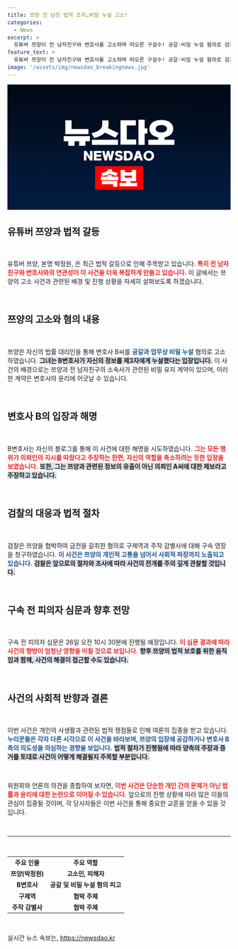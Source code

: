 ```yaml
---
title: 쯔양 전 남친 법적 조치…비밀 누설 고소!
categories:
  - News
excerpt: >
  유튜버 쯔양이 전 남자친구와 변호사를 고소하며 떠오른 구설수! 공갈·비밀 누설 혐의로 검찰에 고소한 쯔양의 뒤엔 어떤 진실이 숨어 있을까? 26일, 영장실질심사에서 밝혀질 모든 이야기!
feature_text: >
  유튜버 쯔양이 전 남자친구와 변호사를 고소하며 떠오른 구설수! 공갈·비밀 누설 혐의로 검찰에 고소한 쯔양의 뒤엔 어떤 진실이 숨어 있을까? 26일, 영장실질심사에서 밝혀질 모든 이야기!
image: '/assets/img/newsdao_breakingnews.jpg'
---
```


<p><img src="/assets/img/newsdao_breakingnews.jpg" alt="implanttips 속보" /></p>

<h2 data-ke-size="size26">유튜버 쯔양과 법적 갈등</h2>

<p data-ke-size="size16">&nbsp;</p>

<p>유튜버 쯔양, 본명 박정원, 은 최근 법적 갈등으로 인해 주목받고 있습니다. <b><span style="color: #ee2323;">특히 전 남자친구와 변호사와의 연관성이 이 사건을 더욱 복잡하게 만들고 있습니다.</span></b> 이 글에서는 쯔양의 고소 사건과 관련된 배경 및 진행 상황을 자세히 살펴보도록 하겠습니다.</p>

<p data-ke-size="size16">&nbsp;</p>

<h2 data-ke-size="size26">쯔양의 고소와 혐의 내용</h2>

<p data-ke-size="size16">&nbsp;</p>

<p>쯔양은 자신의 법률 대리인을 통해 변호사 B씨를 <b><span style="color: #1a5490;">공갈과 업무상 비밀 누설</span></b> 혐의로 고소하였습니다. <b><span style="background-color: #21538527;">그녀는 B변호사가 자신의 정보를 제3자에게 누설했다는 입장입니다.</span></b> 이 사건의 배경으로는 쯔양과 전 남자친구의 소속사가 관련된 비밀 유지 계약이 있으며, 이러한 계약은 변호사의 윤리에 어긋날 수 있습니다.</p>

<p data-ke-size="size16">&nbsp;</p>

<h2 data-ke-size="size26">변호사 B의 입장과 해명</h2>

<p data-ke-size="size16">&nbsp;</p>

<p>B변호사는 자신의 블로그를 통해 이 사건에 대한 해명을 시도하였습니다. <b><span style="color: #ee2323;">그는 모든 행위가 의뢰인의 지시를 따랐다고 주장하는 한편, 자신의 역할을 축소하려는 듯한 입장을 보였습니다.</span></b> <b><span style="background-color: #21538527;">또한, 그는 쯔양과 관련된 정보의 유출이 아닌 의뢰인 A씨에 대한 제보라고 주장하고 있습니다.</span></b> </p>

<p data-ke-size="size16">&nbsp;</p>

<h2 data-ke-size="size26">검찰의 대응과 법적 절차</h2>

<p data-ke-size="size16">&nbsp;</p>

<p>검찰은 쯔양을 협박하여 금전을 갈취한 혐의로 구제역과 주작 감별사에 대해 구속 영장을 청구하였습니다. <b><span style="color: #1a5490;">이 사건은 쯔양의 개인적 고통을 넘어서 사회적 파장까지 노출되고 있습니다.</span></b> <b><span style="background-color: #21538527;">검찰은 앞으로의 절차와 조사에 따라 사건의 전개를 주의 깊게 관찰할 것입니다.</span></b> </p>

<p data-ke-size="size16">&nbsp;</p>

<h2 data-ke-size="size26">구속 전 피의자 심문과 향후 전망</h2>

<p data-ke-size="size16">&nbsp;</p>

<p>구속 전 피의자 심문은 26일 오전 10시 30분에 진행될 예정입니다. <b><span style="color: #ee2323;">이 심문 결과에 따라 사건의 향방이 엄청난 영향을 미칠 것으로 보입니다.</span></b> <b><span style="background-color: #21538527;">향후 쯔양의 법적 보호를 위한 움직임과 함께, 사건의 해결이 접근할 수도 있습니다.</span></b></p>

<p data-ke-size="size16">&nbsp;</p>

<h2 data-ke-size="size26">사건의 사회적 반향과 결론</h2>

<p data-ke-size="size16">&nbsp;</p>

<p>이번 사건은 개인의 사생활과 관련된 법적 쟁점들로 인해 여론의 집중을 받고 있습니다. <b><span style="color: #1a5490;">누리꾼들은 각자 다른 시각으로 이 사건을 바라보며, 쯔양의 입장에 공감하거나 변호사 B측의 의도성을 의심하는 경향을 보입니다.</span></b> <b><span style="background-color: #21538527;">법적 절차가 진행됨에 따라 양측의 주장과 증거를 토대로 사건이 어떻게 해결될지 주목할 부분입니다.</span></b></p>

<p data-ke-size="size16">&nbsp;</p>

<p>위원회와 언론의 의견을 종합하여 보자면, <b><span style="color: #ee2323;">이번 사건은 단순한 개인 간의 문제가 아닌 법률과 윤리에 대한 논란으로 이어질 수 있습니다.</span></b> 앞으로의 진행 상황에 따라 많은 이들의 관심이 집중될 것이며, 각 당사자들은 이번 사건을 통해 중요한 교훈을 얻을 수 있을 것입니다.</p>

<p data-ke-size="size16">&nbsp;</p>

<hr />

<p data-ke-size="size16">&nbsp;</p>

<table style="width: 100%;">
    <tr>
        <td style="text-align: center; height: 17px;"><b>주요 인물</b></td>
        <td style="text-align: center; height: 17px;"><b>주요 역할</b></td>
    </tr>
    <tr>
        <td style="text-align: center; height: 17px;"><b>쯔양(박정원)</b></td>
        <td style="text-align: center; height: 17px;"><b>고소인, 피해자</b></td>
    </tr>
    <tr>
        <td style="text-align: center; height: 17px;"><b>B변호사</b></td>
        <td style="text-align: center; height: 17px;"><b>공갈 및 비밀 누설 혐의 피고</b></td>
    </tr>
    <tr>
        <td style="text-align: center; height: 17px;"><b>구제역</b></td>
        <td style="text-align: center; height: 17px;"><b>협박 주체</b></td>
    </tr>
    <tr>
        <td style="text-align: center; height: 17px;"><b>주작 감별사</b></td>
        <td style="text-align: center; height: 17px;"><b>협박 주체</b></td>
    </tr>
</table> 

<p data-ke-size="size16">&nbsp;</p>
실시간 뉴스 속보는, <a href="https://newsdao.kr" rel="dofollow">https://newsdao.kr</a>


